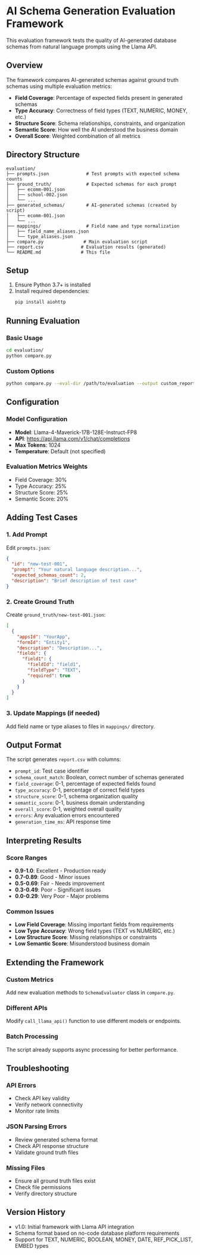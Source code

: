 # AI Schema Generation Evaluation Framework

This evaluation framework tests the quality of AI-generated database schemas from natural language prompts using the Llama API.

## Overview

The framework compares AI-generated schemas against ground truth schemas using multiple evaluation metrics:

- **Field Coverage**: Percentage of expected fields present in generated schemas
- **Type Accuracy**: Correctness of field types (TEXT, NUMERIC, MONEY, etc.)
- **Structure Score**: Schema relationships, constraints, and organization
- **Semantic Score**: How well the AI understood the business domain
- **Overall Score**: Weighted combination of all metrics

## Directory Structure

```
evaluation/
├── prompts.json              # Test prompts with expected schema counts
├── ground_truth/             # Expected schemas for each prompt
│   ├── ecomm-001.json
│   ├── school-002.json
│   └── ...
├── generated_schemas/        # AI-generated schemas (created by script)
│   ├── ecomm-001.json
│   └── ...
├── mappings/                 # Field name and type normalization
│   ├── field_name_aliases.json
│   └── type_aliases.json
├── compare.py               # Main evaluation script
├── report.csv              # Evaluation results (generated)
└── README.md               # This file
```

## Setup

1. Ensure Python 3.7+ is installed
2. Install required dependencies:
   ```bash
   pip install aiohttp
   ```

## Running Evaluation

### Basic Usage
```bash
cd evaluation/
python compare.py
```

### Custom Options
```bash
python compare.py --eval-dir /path/to/evaluation --output custom_report.csv
```

## Configuration

### Model Configuration
- **Model**: Llama-4-Maverick-17B-128E-Instruct-FP8
- **API**: https://api.llama.com/v1/chat/completions
- **Max Tokens**: 1024
- **Temperature**: Default (not specified)

### Evaluation Metrics Weights
- Field Coverage: 30%
- Type Accuracy: 25%
- Structure Score: 25%  
- Semantic Score: 20%

## Adding Test Cases

### 1. Add Prompt
Edit `prompts.json`:
```json
{
  "id": "new-test-001",
  "prompt": "Your natural language description...",
  "expected_schemas_count": 2,
  "description": "Brief description of test case"
}
```

### 2. Create Ground Truth
Create `ground_truth/new-test-001.json`:
```json
[
  {
    "appsId": "YourApp",
    "formId": "Entity1",
    "description": "Description...",
    "fields": {
      "field1": {
        "fieldId": "field1",
        "fieldType": "TEXT",
        "required": true
      }
    }
  }
]
```

### 3. Update Mappings (if needed)
Add field name or type aliases to files in `mappings/` directory.

## Output Format

The script generates `report.csv` with columns:
- `prompt_id`: Test case identifier
- `schema_count_match`: Boolean, correct number of schemas generated
- `field_coverage`: 0-1, percentage of expected fields found
- `type_accuracy`: 0-1, percentage of correct field types
- `structure_score`: 0-1, schema organization quality
- `semantic_score`: 0-1, business domain understanding
- `overall_score`: 0-1, weighted overall quality
- `errors`: Any evaluation errors encountered
- `generation_time_ms`: API response time

## Interpreting Results

### Score Ranges
- **0.9-1.0**: Excellent - Production ready
- **0.7-0.89**: Good - Minor issues
- **0.5-0.69**: Fair - Needs improvement  
- **0.3-0.49**: Poor - Significant issues
- **0.0-0.29**: Very Poor - Major problems

### Common Issues
- **Low Field Coverage**: Missing important fields from requirements
- **Low Type Accuracy**: Wrong field types (TEXT vs NUMERIC, etc.)
- **Low Structure Score**: Missing relationships or constraints
- **Low Semantic Score**: Misunderstood business domain

## Extending the Framework

### Custom Metrics
Add new evaluation methods to `SchemaEvaluator` class in `compare.py`.

### Different APIs
Modify `call_llama_api()` function to use different models or endpoints.

### Batch Processing
The script already supports async processing for better performance.

## Troubleshooting

### API Errors
- Check API key validity
- Verify network connectivity
- Monitor rate limits

### JSON Parsing Errors
- Review generated schema format
- Check API response structure
- Validate ground truth files

### Missing Files
- Ensure all ground truth files exist
- Check file permissions
- Verify directory structure

## Version History
- v1.0: Initial framework with Llama API integration
- Schema format based on no-code database platform requirements
- Support for TEXT, NUMERIC, BOOLEAN, MONEY, DATE, REF_PICK_LIST, EMBED types

